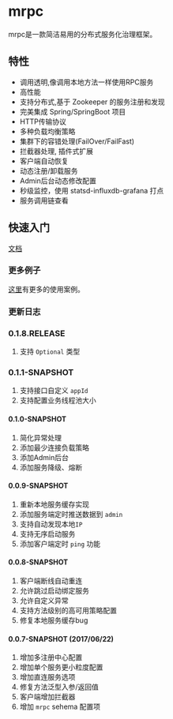 # mrpc 

mrpc是一款简洁易用的分布式服务化治理框架。

## 特性

- 调用透明,像调用本地方法一样使用RPC服务
- 高性能
- 支持分布式,基于 Zookeeper 的服务注册和发现
- 完美集成 Spring/SpringBoot 项目
- HTTP传输协议
- 多种负载均衡策略
- 集群下的容错处理(FailOver/FailFast)
- 拦截器处理, 插件式扩展
- 客户端自动恢复
- 动态注册/卸载服务
- Admin后台动态修改配置
- 秒级监控，使用 statsd-influxdb-grafana 打点
- 服务调用链查看

## 快速入门

[文档](https://kongzhongfinance.github.io/mrpc/)

### 更多例子

[这里](/mrpc-demo)有更多的使用案例。

### 更新日志

### 0.1.8.RELEASE

1. 支持 `Optional` 类型

### 0.1.1-SNAPSHOT

1. 支持接口自定义 `appId`
2. 支持配置业务线程池大小

#### 0.1.0-SNAPSHOT

1. 简化异常处理
2. 添加最少连接负载策略
3. 添加Admin后台
4. 添加服务降级、熔断

#### 0.0.9-SNAPSHOT

1. 重新本地服务缓存实现
2. 添加服务端定时推送数据到 `admin`
3. 支持自动发现本地`IP`
4. 支持无序启动服务
5. 添加客户端定时 `ping` 功能

#### 0.0.8-SNAPSHOT

1. 客户端断线自动重连
2. 允许跳过启动绑定服务
3. 允许自定义异常
4. 支持方法级别的高可用策略配置
5. 修复本地服务缓存bug

#### 0.0.7-SNAPSHOT (2017/06/22)

1. 增加多注册中心配置
2. 增加单个服务更小粒度配置
3. 增加直连服务选项
4. 修复方法泛型入参/返回值
5. 客户端增加拦截器
6. 增加 `mrpc` sehema 配置项
